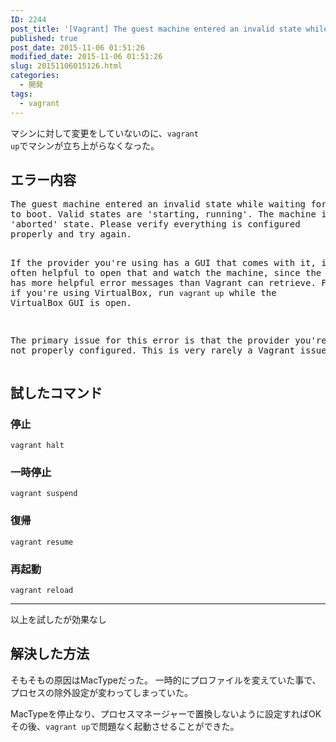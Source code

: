 ```yaml
---
ID: 2244
post_title: '[Vagrant] The guest machine entered an invalid state while waiting for it'
published: true
post_date: 2015-11-06 01:51:26
modified_date: 2015-11-06 01:51:26
slug: 20151106015126.html
categories:
  - 開発
tags:
  - vagrant
---
```

マシンに対して変更をしていないのに、<code>vagrant up</code>でマシンが立ち上がらなくなった。
<!--more-->
<h2>エラー内容</h2>
<pre class="cmd">The guest machine entered an invalid state while waiting for it
to boot. Valid states are 'starting, running'. The machine is in the
'aborted' state. Please verify everything is configured
properly and try again.

If the provider you're using has a GUI that comes with it,
it is often helpful to open that and watch the machine, since the
GUI often has more helpful error messages than Vagrant can retrieve.
For example, if you're using VirtualBox, run `vagrant up` while the
VirtualBox GUI is open.

The primary issue for this error is that the provider you're using
is not properly configured. This is very rarely a Vagrant issue.</pre>

<h2>試したコマンド</h2>
<h3>停止</h3>
<pre class="language-bash"><code>vagrant halt</code></pre>

<h3>一時停止</h3>
<pre class="language-bash"><code>vagrant suspend</code></pre>

<h3>復帰</h3>
<pre class="language-bash"><code>vagrant resume</code></pre>

<h3>再起動</h3>
<pre class="language-bash"><code>vagrant reload</code></pre>

<hr />

以上を試したが効果なし

<h2>解決した方法</h2>
そもそもの原因はMacTypeだった。
一時的にプロファイルを変えていた事で、プロセスの除外設定が変わってしまっていた。

MacTypeを停止なり、プロセスマネージャーで置換しないように設定すればOK
その後、<code>vagrant up</code>で問題なく起動させることができた。